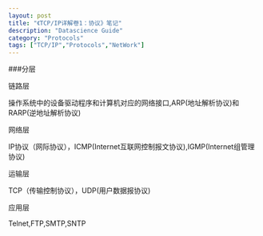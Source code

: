 ```yaml
---
layout: post
title: "《TCP/IP详解卷1：协议》笔记"
description: "Datascience Guide"
category: "Protocols"
tags: ["TCP/IP","Protocols","NetWork"]
---
```

###分层

链路层

 操作系统中的设备驱动程序和计算机对应的网络接口,ARP(地址解析协议)和RARP(逆地址解析协议)
 
网络层

 IP协议（网际协议），ICMP(Internet互联网控制报文协议),IGMP(Internet组管理协议)
 
运输层

 TCP（传输控制协议），UDP(用户数据报协议)
 
应用层

 Telnet,FTP,SMTP,SNTP

